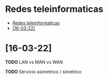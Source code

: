 # Redes teleinformaticas

- [Redes teleinformaticas](#redes-teleinformaticas)
- [[16-03-22]](#16-03-22)

# [16-03-22]


__TODO__ LAN vs MAN vs WAN

__TODO__ Servicio asimetrico / simetrico
